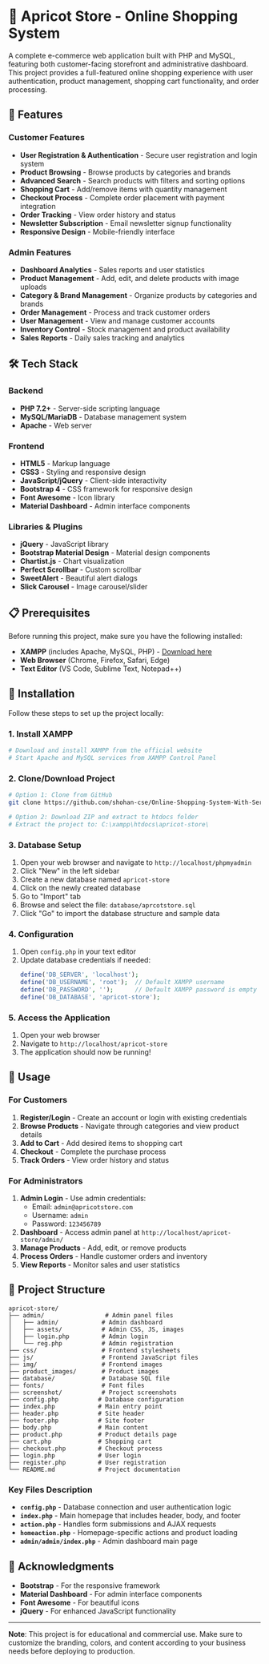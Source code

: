 # 🍁 Apricot Store - Online Shopping System

A complete e-commerce web application built with PHP and MySQL, featuring both customer-facing storefront and administrative dashboard. This project provides a full-featured online shopping experience with user authentication, product management, shopping cart functionality, and order processing.

## 🚀 Features

### Customer Features
- **User Registration & Authentication** - Secure user registration and login system
- **Product Browsing** - Browse products by categories and brands
- **Advanced Search** - Search products with filters and sorting options
- **Shopping Cart** - Add/remove items with quantity management
- **Checkout Process** - Complete order placement with payment integration
- **Order Tracking** - View order history and status
- **Newsletter Subscription** - Email newsletter signup functionality
- **Responsive Design** - Mobile-friendly interface

### Admin Features
- **Dashboard Analytics** - Sales reports and user statistics
- **Product Management** - Add, edit, and delete products with image uploads
- **Category & Brand Management** - Organize products by categories and brands
- **Order Management** - Process and track customer orders
- **User Management** - View and manage customer accounts
- **Inventory Control** - Stock management and product availability
- **Sales Reports** - Daily sales tracking and analytics

## 🛠️ Tech Stack

### Backend
- **PHP 7.2+** - Server-side scripting language
- **MySQL/MariaDB** - Database management system
- **Apache** - Web server

### Frontend
- **HTML5** - Markup language
- **CSS3** - Styling and responsive design
- **JavaScript/jQuery** - Client-side interactivity
- **Bootstrap 4** - CSS framework for responsive design
- **Font Awesome** - Icon library
- **Material Dashboard** - Admin interface components

### Libraries & Plugins
- **jQuery** - JavaScript library
- **Bootstrap Material Design** - Material design components
- **Chartist.js** - Chart visualization
- **Perfect Scrollbar** - Custom scrollbar
- **SweetAlert** - Beautiful alert dialogs
- **Slick Carousel** - Image carousel/slider

## 📋 Prerequisites

Before running this project, make sure you have the following installed:

- **XAMPP** (includes Apache, MySQL, PHP) - [Download here](https://www.apachefriends.org/download.html)
- **Web Browser** (Chrome, Firefox, Safari, Edge)
- **Text Editor** (VS Code, Sublime Text, Notepad++)

## 🔧 Installation

Follow these steps to set up the project locally:

### 1. Install XAMPP
```bash
# Download and install XAMPP from the official website
# Start Apache and MySQL services from XAMPP Control Panel
```

### 2. Clone/Download Project
```bash
# Option 1: Clone from GitHub
git clone https://github.com/shohan-cse/Online-Shopping-System-With-Server.git

# Option 2: Download ZIP and extract to htdocs folder
# Extract the project to: C:\xampp\htdocs\apricot-store\
```

### 3. Database Setup
1. Open your web browser and navigate to `http://localhost/phpmyadmin`
2. Click "New" in the left sidebar
3. Create a new database named `apricot-store`
4. Click on the newly created database
5. Go to "Import" tab
6. Browse and select the file: `database/aprcotstore.sql`
7. Click "Go" to import the database structure and sample data

### 4. Configuration
1. Open `config.php` in your text editor
2. Update database credentials if needed:
   ```php
   define('DB_SERVER', 'localhost');
   define('DB_USERNAME', 'root');  // Default XAMPP username
   define('DB_PASSWORD', '');      // Default XAMPP password is empty
   define('DB_DATABASE', 'apricot-store');
   ```

### 5. Access the Application
1. Open your web browser
2. Navigate to `http://localhost/apricot-store`
3. The application should now be running!

## 👥 Usage

### For Customers
1. **Register/Login** - Create an account or login with existing credentials
2. **Browse Products** - Navigate through categories and view product details
3. **Add to Cart** - Add desired items to shopping cart
4. **Checkout** - Complete the purchase process
5. **Track Orders** - View order history and status

### For Administrators
1. **Admin Login** - Use admin credentials:
   - Email: `admin@apricotstore.com`
   - Username: `admin`
   - Password: `123456789`
2. **Dashboard** - Access admin panel at `http://localhost/apricot-store/admin/`
3. **Manage Products** - Add, edit, or remove products
4. **Process Orders** - Handle customer orders and inventory
5. **View Reports** - Monitor sales and user statistics

## 📁 Project Structure

```
apricot-store/
├── admin/                 # Admin panel files
│   ├── admin/            # Admin dashboard
│   ├── assets/           # Admin CSS, JS, images
│   ├── login.php         # Admin login
│   └── reg.php           # Admin registration
├── css/                  # Frontend stylesheets
├── js/                   # Frontend JavaScript files
├── img/                  # Frontend images
├── product_images/       # Product images
├── database/             # Database SQL file
├── fonts/                # Font files
├── screenshot/           # Project screenshots
├── config.php           # Database configuration
├── index.php            # Main entry point
├── header.php           # Site header
├── footer.php           # Site footer
├── body.php             # Main content
├── product.php          # Product details page
├── cart.php             # Shopping cart
├── checkout.php         # Checkout process
├── login.php            # User login
├── register.php         # User registration
└── README.md            # Project documentation
```

### Key Files Description
- **`config.php`** - Database connection and user authentication logic
- **`index.php`** - Main homepage that includes header, body, and footer
- **`action.php`** - Handles form submissions and AJAX requests
- **`homeaction.php`** - Homepage-specific actions and product loading
- **`admin/admin/index.php`** - Admin dashboard main page

## 🙏 Acknowledgments

- **Bootstrap** - For the responsive framework
- **Material Dashboard** - For admin interface components
- **Font Awesome** - For beautiful icons
- **jQuery** - For enhanced JavaScript functionality

---

**Note**: This project is for educational and commercial use. Make sure to customize the branding, colors, and content according to your business needs before deploying to production.
